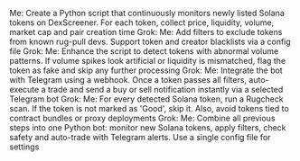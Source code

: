 Me: Create a Python script that continuously monitors newly listed Solana tokens on DexScreener. For each token, collect price, liquidity, volume, market cap and pair creation time
Grok:
Me: Add filters to exclude tokens from known rug-pull devs. Support token and creator blacklists via a config file
Grok:
Me: Enhance the script to detect tokens with abnormal volume patterns. If volume spikes look artificial or liquidity is mismatched, flag the token as fake and skip any further processing
Grok:
Me: Integrate the bot with Telegram using a webhook. Once a token passes all filters, auto-execute a trade and send a buy or sell notification instantly via a selected Telegram bot
Grok:
Me: For every detected Solana token, run a Rugcheck scan. If the token is not marked as 'Good', skip it. Also, avoid tokens tied to contract bundles or proxy deployments
Grok:
Me: Combine all previous steps into one Python bot: monitor new Solana tokens, apply filters, check safety and auto-trade with Telegram alerts. Use a single config file for settings 



